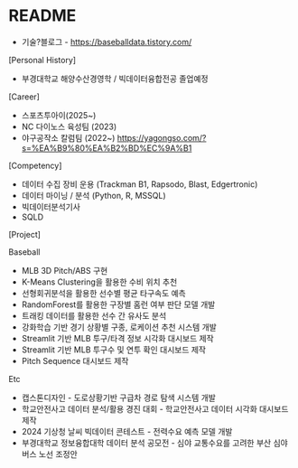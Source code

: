 <h1>README</h1>

- 기술?블로그 - https://baseballdata.tistory.com/


[Personal History]
- 부경대학교 해양수산경영학 / 빅데이터융합전공 졸업예정
  

[Career]
- 스포츠투아이(2025~)
- NC 다이노스 육성팀 (2023)
- 야구공작소 칼럼팀 (2022~) https://yagongso.com/?s=%EA%B9%80%EA%B2%BD%EC%9A%B1
  

[Competency]
- 데이터 수집 장비 운용 (Trackman B1, Rapsodo, Blast, Edgertronic)
- 데이터 마이닝 / 분석 (Python, R, MSSQL)
- 빅데이터분석기사
- SQLD


[Project]

Baseball

- MLB 3D Pitch/ABS 구현
- K-Means Clustering을 활용한 수비 위치 추천
- 선형회귀분석을 활용한 선수별 평균 타구속도 예측
- RandomForest를 활용한 구장별 홈런 여부 판단 모델 개발
- 트래킹 데이터를 활용한 선수 간 유사도 분석
- 강화학습 기반 경기 상황별 구종, 로케이션 추천 시스템 개발
- Streamlit 기반 MLB 투구/타격 정보 시각화 대시보드 제작
- Streamlit 기반 MLB 투구수 및 연투 확인 대시보드 제작
- Pitch Sequence 대시보드 제작 

Etc
- 캡스톤디자인 - 도로상황기반 구급차 경로 탐색 시스템 개발
- 학교안전사고 데이터 분석/활용 경진 대회 - 학교안전사고 데이터 시각화 대시보드 제작
- 2024 기상청 날씨 빅데이터 콘테스트 - 전력수요 예측 모델 개발
- 부경대학교 정보융합대학 데이터 분석 공모전 - 심야 교통수요를 고려한 부산 심야버스 노선 조정안

  


